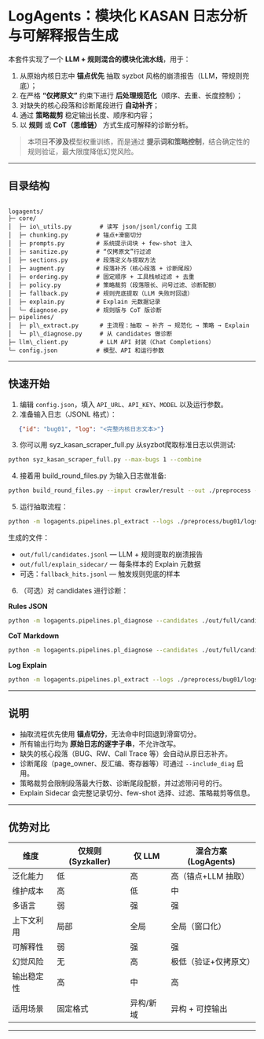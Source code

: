 
# LogAgents：模块化 KASAN 日志分析与可解释报告生成

本套件实现了一个 **LLM + 规则混合的模块化流水线**，用于：
1. 从原始内核日志中 **锚点优先** 抽取 syzbot 风格的崩溃报告（LLM，带规则兜底）；
2. 在严格 **“仅拷原文”** 约束下进行 **后处理规范化**（顺序、去重、长度控制）；
3. 对缺失的核心段落和诊断尾段进行 **自动补齐**；
4. 通过 **策略裁剪** 稳定输出长度、顺序和内容；
5. 以 **规则** 或 **CoT（思维链）** 方式生成可解释的诊断分析。

> 本项目**不涉及**模型权重训练，而是通过 **提示词和策略控制**，结合确定性的规则验证，最大限度降低幻觉风险。

---

## 目录结构

```

logagents/
├─ core/
│  ├─ io\_utils.py        # 读写 json/jsonl/config 工具
│  ├─ chunking.py        # 锚点+滑窗切分
│  ├─ prompts.py         # 系统提示词块 + few-shot 注入
│  ├─ sanitize.py        # “仅拷原文”行过滤
│  ├─ sections.py        # 段落定义与提取方法
│  ├─ augment.py         # 段落补齐（核心段落 + 诊断尾段）
│  ├─ ordering.py        # 固定顺序 + 工具栈帧过滤 + 去重
│  ├─ policy.py          # 策略裁剪（段落限长、问号过滤、诊断配额）
│  ├─ fallback.py        # 规则兜底提取（LLM 失败时回退）
│  ├─ explain.py         # Explain 元数据记录
│  └─ diagnose.py        # 规则版与 CoT 版诊断
├─ pipelines/
│  ├─ pl\_extract.py      # 主流程：抽取 → 补齐 → 规范化 → 策略 → Explain
│  └─ pl\_diagnose.py     # 从 candidates 做诊断
├─ llm\_client.py         # LLM API 封装（Chat Completions）
└─ config.json           # 模型、API 和运行参数

````

---

## 快速开始

1. 编辑 `config.json`，填入 `API_URL`、`API_KEY`、`MODEL` 以及运行参数。
2. 准备输入日志（JSONL 格式）：
```json
   {"id": "bug01", "log": "<完整内核日志文本>"}
````
3. 你可以用 syz_kasan_scraper_full.py 从syzbot爬取标准日志以供测试:

```bash
python syz_kasan_scraper_full.py --max-bugs 1 --combine 
```
4. 接着用 build_round_files.py 为输入日志做准备:
```bash
python build_round_files.py --input crawler/result --out ./preprocess --source crawler
```
5. 运行抽取流程：

```bash
python -m logagents.pipelines.pl_extract --logs ./preprocess/bug01/logs.jsonl --out  ./out/full --span full --mode ai_try --compact --explain sidecar --include_diag true
```

生成的文件：

* `out/full/candidates.jsonl` — LLM + 规则提取的崩溃报告
* `out/full/explain_sidecar/` — 每条样本的 Explain 元数据
* 可选：`fallback_hits.jsonl` — 触发规则兜底的样本

6. （可选）对 candidates 进行诊断：

**Rules JSON**

```bash
python -m logagents.pipelines.pl_diagnose --candidates ./out/full/candidates.jsonl --out ./out/full/explain_CoT --mode rules --format json
```

**CoT Markdown**

```bash
python -m logagents.pipelines.pl_diagnose --candidates ./out/full/candidates.jsonl --out ./out/full/explain_CoT --mode cot --format md
```

**Log Explain**
```bash
python -m logagents.pipelines.pl_extract --logs ./preprocess/bug01/logs.jsonl --out  ./out/full --span full --mode ai_try --compact --explain sidecar --include_diag true   
```
---

## 说明

* 抽取流程优先使用 **锚点切分**，无法命中时回退到滑窗切分。
* 所有输出行均为 **原始日志的逐字子串**，不允许改写。
* 缺失的核心段落（BUG、RW、Call Trace 等）会自动从原日志补齐。
* 诊断尾段（page\_owner、反汇编、寄存器等）可通过 `--include_diag` 启用。
* 策略裁剪会限制段落最大行数、诊断尾段配额，并过滤带问号的行。
* Explain Sidecar 会完整记录切分、few-shot 选择、过滤、策略裁剪等信息。

---

## 优势对比

| 维度    | 仅规则 (Syzkaller) | 仅 LLM | 混合方案 (LogAgents) |
| ----- | --------------- | ----- | ---------------- |
| 泛化能力  | 低               | 高     | 高（锚点+LLM 抽取）     |
| 维护成本  | 高               | 低     | 中                |
| 多语言   | 弱               | 强     | 强                |
| 上下文利用 | 局部              | 全局    | 全局（窗口化）          |
| 可解释性  | 弱               | 强     | 强                |
| 幻觉风险  | 无               | 高     | 极低（验证+仅拷原文）      |
| 输出稳定性 | 高               | 中     | 高                |
| 适用场景  | 固定格式            | 异构/新域 | 异构 + 可控输出        |

---

